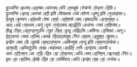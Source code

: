 

  
यु॒ञ्जन्ति॑।ब्र॒ध्नम्।अ॒रु॒षम्।चर॑न्तम्।परि॑।त॒स्थुषः॑।रोच॑न्ते।रो॒च॒ना।दि॒वि॥  
यु॒ञ्जन्ति॑।अ॒स्य॒।काम्या॑।हरी॒ इति॑।विप॑क्षसा।रथे॑।शोणा॑।धृ॒ष्णू इति॑।नृ॒ऽवाह॑सा॥  
के॒तुम्।कृ॒ण्वन्।अ॒के॒तवे॑।पेशः॑।म॒र्याः॒।अ॒पे॒शसे॑।सम्।उ॒षत्ऽभिः॑।अ॒जा॒य॒थाः॒॥  
आत्।अह॑।स्व॒धाम्।अनु॑।पुनः॑।ग॒र्भ॒ऽत्वम् आ॒ऽई॒रि॒रे।दधा॑नाः।नाम॑।य॒ज्ञिय॑म्॥  
वी॒ळु।चि॒त्।आ॒रु॒ज॒त्नुऽभिः॑।गुहा॑।चि॒त्।इ॒न्द्र॒।वह्नि॑ऽभिः।अवि॑न्दः।उ॒स्रियाः॑।अनु॑॥  
दे॒व॒ऽयन्तः॑।यथा॑।म॒तिम्।अच्छ॑।वि॒दत्ऽव॑सुम्।गिरः॑।म॒हाम्।अ॒नू॒ष॒त॒।श्रु॒तम्॥  
इन्द्रे॑ण।सम्।हि।दृक्ष॑से।स॒म्ऽज॒ग्मा॒नः।अबि॑भ्युषा।म॒न्दू इति॑।स॒मा॒नऽव॑र्चसा॥  
अ॒न॒व॒द्यैः।अ॒भिद्यु॑ऽभिः।म॒खः।सह॑स्वत्।अ॒र्च॒ति॒।ग॒णैः।इन्द्र॑स्य।काम्यैः॑॥  
अतः॑।प॒रि॒ज्म॒न्।आ।ग॒हि॒।दि॒वः।वा॒।रो॒च॒नात्।अधि॑।सम्।अ॒स्मि॒न्।ऋ॒ञ्ज॒ते॒।गिरः॑॥  
इ॒तः।वा॒।सा॒तिम्।ईम॑हे।दि॒व।वा॒।पार्थि॑वात्।अधि॑।इन्द्र॑म्।म॒हः।वा॒।रज॑सः॥  
